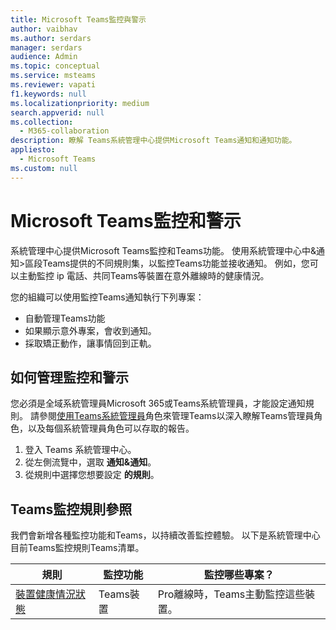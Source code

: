 ```yaml
---
title: Microsoft Teams監控與警示
author: vaibhav
ms.author: serdars
manager: serdars
audience: Admin
ms.topic: conceptual
ms.service: msteams
ms.reviewer: vapati
f1.keywords: null
ms.localizationpriority: medium
search.appverid: null
ms.collection:
  - M365-collaboration
description: 瞭解 Teams系統管理中心提供Microsoft Teams通知和通知功能。
appliesto:
  - Microsoft Teams
ms.custom: null
---
```


# <a name="microsoft-teams-monitoring-and-alerting"></a>Microsoft Teams監控和警示

系統管理中心提供Microsoft Teams監控和Teams功能。 使用系統管理中心中&通知>區段Teams提供的不同規則集，以監控Teams功能並接收通知。 例如，您可以主動監控 ip 電話、共同Teams等裝置在意外離線時的健康情況。  

您的組織可以使用監控Teams通知執行下列專案：

- 自動管理Teams功能
- 如果顯示意外專案，會收到通知。
- 採取矯正動作，讓事情回到正軌。

## <a name="how-to-manage-monitoring-and-alerting"></a>如何管理監控和警示

 您必須是全域系統管理員Microsoft 365或Teams系統管理員，才能設定通知規則。 請參閱[使用Teams系統管理員](../using-admin-roles.md)角色來管理Teams以深入瞭解Teams管理員角色，以及每個系統管理員角色可以存取的報告。

1. 登入 Teams 系統管理中心。
2. 從左側流覽中，選取 **通知&通知**。
3. 從規則中選擇您想要設定 **的規則**。

## <a name="teams-monitoring-rules-reference"></a>Teams監控規則參照

我們會新增各種監控功能和Teams，以持續改善監控體驗。 以下是系統管理中心目前Teams監控規則Teams清單。


|規則  |監控功能|監控哪些專案？ |
|---------|---------|---------|
|[裝置健康情況狀態](device-health-status.md)  |Teams裝置 | Pro離線時，Teams主動監控這些裝置。|
